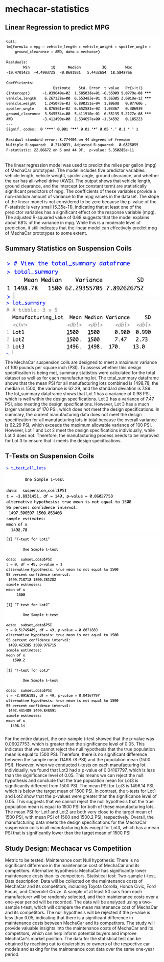 # mechacar-statistics

## Linear Regression to predict MPG

![](regression.png)

The linear regression model was used to predict the miles per gallon (mpg) of MechaCar prototypes. The model includes five predictor variables: vehicle length, vehicle weight, spoiler angle, ground clearance, and whether the car has all-wheel drive (AWD).
The output shows that vehicle length, ground clearance, and the intercept (or constant term) are statistically significant predictors of mpg. The coefficients of these variables provide a non-random amount of variance to the mpg values in the dataset.
The slope of the linear model is not considered to be zero because the p-value of the F-statistic is very small (5.35e-11), indicating that at least one of the predictor variables has a significant effect on the response variable (mpg).
The adjusted R-squared value of 0.68 suggests that the model explains about 68% of the variance in mpg. While this is a moderate level of prediction, it still indicates that the linear model can effectively predict mpg of MechaCar prototypes to some extent.

## Summary Statistics on Suspension Coils

![](total_summary.png)
![](lot_summary.png)

The MechaCar suspension coils are designed to meet a maximum variance of 100 pounds per square inch (PSI). To assess whether this design specification is being met, summary statistics were calculated for the total dataset as well as for each manufacturing lot.
The total_summary dataframe shows that the mean PSI for all manufacturing lots combined is 1498.78, the median is 1500, the variance is 62.29, and the standard deviation is 7.89.
The lot_summary dataframe shows that Lot 1 has a variance of 0.98 PSI, which is well within the design specifications. Lot 2 has a variance of 7.47 PSI, also meeting the design specifications. However, Lot 3 has a much larger variance of 170 PSI, which does not meet the design specifications.
In summary, the current manufacturing data does not meet the design specification for all manufacturing lots in total because the overall variance is 62.29 PSI, which exceeds the maximum allowable variance of 100 PSI. However, Lot 1 and Lot 2 meet the design specifications individually, while Lot 3 does not. Therefore, the manufacturing process needs to be improved for Lot 3 to ensure that it meets the design specifications.

## T-Tests on Suspension Coils

![](ttest.png)
![](threelottest.png)

For the entire dataset, the one-sample t-test showed that the p-value was 0.06027753, which is greater than the significance level of 0.05. This indicates that we cannot reject the null hypothesis that the true population mean is equal to 1500 PSI. Therefore, there is no significant difference between the sample mean (1498.78 PSI) and the population mean (1500 PSI).
However, when we conducted t-tests on each manufacturing lot individually, we found that Lot3 had a p-value of 0.04167797, which is less than the significance level of 0.05. This means we can reject the null hypothesis and conclude that the true population mean for Lot3 is significantly different from 1500 PSI. The mean PSI for Lot3 is 1496.14 PSI, which is below the target mean of 1500 PSI.
In contrast, the t-tests for Lot1 and Lot2 show that the p-values were greater than the significance level of 0.05. This suggests that we cannot reject the null hypothesis that the true population mean is equal to 1500 PSI for both of these manufacturing lots. The mean PSI for Lot1 and Lot2 are both very close to the target mean of 1500 PSI, with mean PSI of 1500 and 1500.2 PSI, respectively.
Overall, the manufacturing data meets the design specifications for the MechaCar suspension coils in all manufacturing lots except for Lot3, which has a mean PSI that is significantly lower than the target mean of 1500 PSI.

## Study Design: Mechacar vs Competition

Metric to be tested: Maintenance cost
Null hypothesis: There is no significant difference in the maintenance cost of MechaCar and its competitors.
Alternative hypothesis: MechaCar has significantly lower maintenance costs than its competitors.
Statistical test: Two-sample t-test.
Data description: Data will be collected on the maintenance costs of MechaCar and its competitors, including Toyota Corolla, Honda Civic, Ford Focus, and Chevrolet Cruze. A sample of at least 50 cars from each manufacturer will be randomly selected, and their maintenance costs over a one-year period will be recorded.
The data will be analyzed using a two-sample t-test, which will compare the mean maintenance cost of MechaCar and its competitors. The null hypothesis will be rejected if the p-value is less than 0.05, indicating that there is a significant difference in maintenance costs between MechaCar and its competitors.
The study will provide valuable insights into the maintenance costs of MechaCar and its competitors, which can help inform potential buyers and improve MechaCar's market position. The data for the statistical test can be obtained by reaching out to dealerships or owners of the respective car models and asking for the maintenance cost data over the same one-year period.

